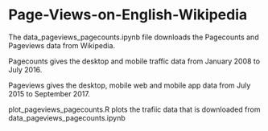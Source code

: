 # Page-Views-on-English-Wikipedia


The data_pageviews_pagecounts.ipynb file downloads the Pagecounts and Pageviews data from Wikipedia.

Pagecounts gives the desktop and mobile traffic data from January 2008 to July 2016.

Pageviews gives the desktop, mobile web and mobile app data from July 2015 to September 2017.

plot_pageviews_pagecounts.R plots the trafiic data that is downloaded from data_pageviews_pagecounts.ipynb


